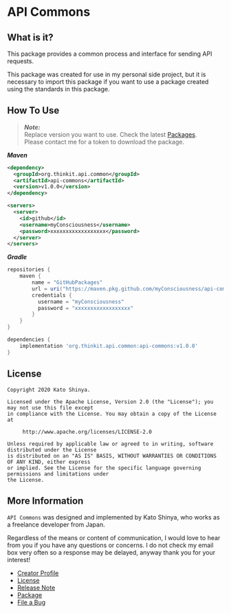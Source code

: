 # API Commons

## What is it?

This package provides a common process and interface for sending API requests.

This package was created for use in my personal side project, but it is necessary to import this package if you want to use a package created using the standards in this package.

## How To Use

> **_Note:_**<br>
> Replace version you want to use. Check the latest [Packages](https://github.com/myConsciousness/api-commons/packages).<br>
> Please contact me for a token to download the package.

**_Maven_**

```xml
<dependency>
  <groupId>org.thinkit.api.common</groupId>
  <artifactId>api-commons</artifactId>
  <version>v1.0.0</version>
</dependency>

<servers>
  <server>
    <id>github</id>
    <username>myConsciousness</username>
    <password>xxxxxxxxxxxxxxxxxx</password>
  </server>
</servers>
```

**_Gradle_**

```gradle
repositories {
    maven {
        name = "GitHubPackages"
        url = uri("https://maven.pkg.github.com/myConsciousness/api-commons")
        credentials {
          username = "myConsciousness"
          password = "xxxxxxxxxxxxxxxxxx"
        }
    }
}

dependencies {
    implementation 'org.thinkit.api.common:api-commons:v1.0.0'
}
```

## License

```
Copyright 2020 Kato Shinya.

Licensed under the Apache License, Version 2.0 (the "License"); you may not use this file except
in compliance with the License. You may obtain a copy of the License at

     http://www.apache.org/licenses/LICENSE-2.0

Unless required by applicable law or agreed to in writing, software distributed under the License
is distributed on an "AS IS" BASIS, WITHOUT WARRANTIES OR CONDITIONS OF ANY KIND, either express
or implied. See the License for the specific language governing permissions and limitations under
the License.
```

## More Information

`API Commons` was designed and implemented by Kato Shinya, who works as a freelance developer from Japan.

Regardless of the means or content of communication, I would love to hear from you if you have any questions or concerns. I do not check my email box very often so a response may be delayed, anyway thank you for your interest!

- [Creator Profile](https://github.com/myConsciousness)
- [License](https://github.com/myConsciousness/api-commons/blob/master/LICENSE)
- [Release Note](https://github.com/myConsciousness/api-commons/releases)
- [Package](https://github.com/myConsciousness/api-commons/packages)
- [File a Bug](https://github.com/myConsciousness/api-commons/issues)
